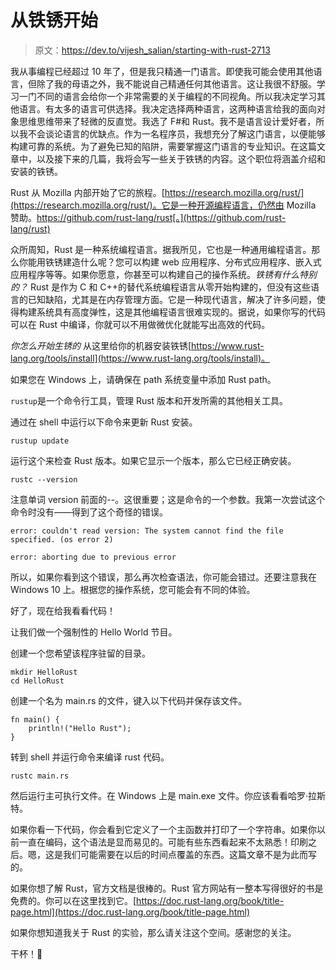 # 从铁锈开始

> 原文：<https://dev.to/vijesh_salian/starting-with-rust-2713>

我从事编程已经超过 10 年了，但是我只精通一门语言。即使我可能会使用其他语言，但除了我的母语之外，我不能说自己精通任何其他语言。这让我很不舒服。学习一门不同的语言会给你一个非常需要的关于编程的不同视角。所以我决定学习其他语言。有太多的语言可供选择。我决定选择两种语言，这两种语言给我的面向对象思维思维带来了轻微的反直觉。我选了 F#和 Rust。我不是语言设计爱好者，所以我不会谈论语言的优缺点。作为一名程序员，我想充分了解这门语言，以便能够构建可靠的系统。为了避免已知的陷阱，需要掌握这门语言的专业知识。在这篇文章中，以及接下来的几篇，我将会写一些关于铁锈的内容。这个职位将涵盖介绍和安装的铁锈。

Rust 从 Mozilla 内部开始了它的旅程。[https://research.mozilla.org/rust/](https://research.mozilla.org/rust/)。它是一种开源编程语言，仍然由 Mozilla 赞助。https://github.com/rust-lang/rust[。](https://github.com/rust-lang/rust)

众所周知，Rust 是一种系统编程语言。据我所见，它也是一种通用编程语言。那么你能用铁锈建造什么呢？您可以构建 web 应用程序、分布式应用程序、嵌入式应用程序等等。如果你愿意，你甚至可以构建自己的操作系统。*铁锈有什么特别的？* Rust 是作为 C 和 C++的替代系统编程语言从零开始构建的，但没有这些语言的已知缺陷，尤其是在内存管理方面。它是一种现代语言，解决了许多问题，使得构建系统具有高度弹性，这是其他编程语言很难实现的。据说，如果你写的代码可以在 Rust 中编译，你就可以不用做微优化就能写出高效的代码。

*你怎么开始生锈的*
从这里给你的机器安装铁锈[https://www.rust-lang.org/tools/install](https://www.rust-lang.org/tools/install)。

如果您在 Windows 上，请确保在 path 系统变量中添加 Rust path。

`rustup`是一个命令行工具，管理 Rust 版本和开发所需的其他相关工具。

通过在 shell 中运行以下命令来更新 Rust 安装。

```
rustup update 
```

运行这个来检查 Rust 版本。如果它显示一个版本，那么它已经正确安装。

```
rustc --version 
```

注意单词 version 前面的--。这很重要；这是命令的一个参数。我第一次尝试这个命令时没有——得到了这个奇怪的错误。

```
error: couldn't read version: The system cannot find the file specified. (os error 2)

error: aborting due to previous error 
```

所以，如果你看到这个错误，那么再次检查语法，你可能会错过。还要注意我在 Windows 10 上。根据您的操作系统，您可能会有不同的体验。

好了，现在给我看看代码！

让我们做一个强制性的 Hello World 节目。

创建一个您希望该程序驻留的目录。

```
mkdir HelloRust
cd HelloRust 
```

创建一个名为 main.rs 的文件，键入以下代码并保存该文件。

```
fn main() {
    println!("Hello Rust");
} 
```

转到 shell 并运行命令来编译 rust 代码。

```
rustc main.rs 
```

然后运行主可执行文件。在 Windows 上是 main.exe 文件。你应该看看哈罗·拉斯特。

如果你看一下代码，你会看到它定义了一个主函数并打印了一个字符串。如果你以前一直在编码，这个语法是显而易见的。可能有些东西看起来不太熟悉！印刷之后。嗯，这是我们可能需要在以后的时间点覆盖的东西。这篇文章不是为此而写的。

如果你想了解 Rust，官方文档是很棒的。Rust 官方网站有一整本写得很好的书是免费的。你可以在这里找到它。[https://doc.rust-lang.org/book/title-page.html](https://doc.rust-lang.org/book/title-page.html)

如果你想知道我关于 Rust 的实验，那么请关注这个空间。感谢您的关注。

干杯！🍺
